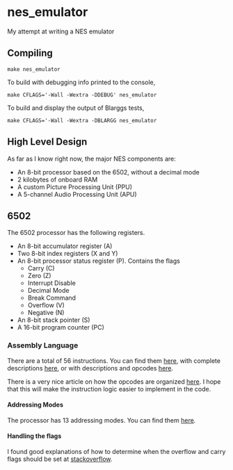 # nes\_emulator

My attempt at writing a NES emulator

## Compiling
    make nes_emulator

To build with debugging info printed to the console,

    make CFLAGS='-Wall -Wextra -DDEBUG' nes_emulator

To build and display the output of Blarggs tests,

    make CFLAGS='-Wall -Wextra -DBLARGG nes_emulator

## High Level Design

As far as I know right now, the major NES components are:
* An 8-bit processor based on the 6502, without a decimal mode
* 2 kilobytes of onboard RAM
* A custom Picture Processing Unit (PPU)
* A 5-channel Audio Processing Unit (APU)

## 6502

The 6502 processor has the following registers.
* An 8-bit accumulator register (A)
* Two 8-bit index registers (X and Y)
* An 8-bit processor status register (P).  Contains the flags
  * Carry (C)
  * Zero (Z)
  * Interrupt Disable
  * Decimal Mode
  * Break Command
  * Overflow (V)
  * Negative (N)
* An 8-bit stack pointer (S)
* A 16-bit program counter (PC)

### Assembly Language

There are a total of 56 instructions.  You can find them
[here](http://www.obelisk.demon.co.uk/6502/instructions.html), with complete
descriptions [here](http://www.obelisk.demon.co.uk/6502/reference.html), or with
descriptions and opcodes [here](http://6502.org/tutorials/6502opcodes.html).

There is a very nice article on how the opcodes are organized
[here](http://www.llx.com/~nparker/a2/opcodes.html). I hope that this will make
the instruction logic easier to implement in the code.

#### Addressing Modes

The processor has 13 addressing modes.  You can find them
[here](http://www.obelisk.demon.co.uk/6502/addressing.html).

#### Handling the flags

I found good explanations of how to determine when the overflow and carry flags
should be set at [stackoverflow](http://stackoverflow.com/q/8034566).

